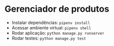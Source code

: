 # Gerenciador de produtos

 - Instalar dependências: `pipenv install`
 - Acessar ambiente virtual: `pipenv shell`
 - Rodar aplicação: `python manage.py runserver`
 - Rodar testes: `python manage.py test`
